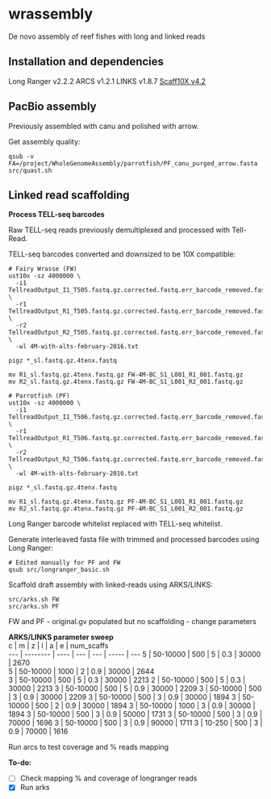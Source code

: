 # wrassembly
De novo assembly of reef fishes with long and linked reads

## Installation and dependencies

Long Ranger v2.2.2
ARCS v1.2.1
LINKS v1.8.7
[Scaff10X v4.2](https://github.com/fredjaya/Scaff10X/commit/7e8e77e6ebe4be5bb4c4e22a58010ba48d7d2a39)

## PacBio assembly

Previously assembled with canu and polished with arrow.

Get assembly quality:
```
qsub -v FA=/project/WholeGenomeAssembly/parrotfish/PF_canu_purged_arrow.fasta src/quast.sh
```

## Linked read scaffolding  

**Process TELL-seq barcodes**

Raw TELL-seq reads previously demultiplexed and processed with Tell-Read.

TELL-seq barcodes converted and downsized to be 10X compatible:
```
# Fairy Wrasse (FW)
ust10x -sz 4000000 \
  -i1 TellreadOutput_I1_T505.fastq.gz.corrected.fastq.err_barcode_removed.fastq.gz \
  -r1 TellreadOutput_R1_T505.fastq.gz.corrected.fastq.err_barcode_removed.fastq.gz \
  -r2 TellreadOutput_R2_T505.fastq.gz.corrected.fastq.err_barcode_removed.fastq.gz \
  -wl 4M-with-alts-february-2016.txt

pigz *_sl.fastq.gz.4tenx.fastq

mv R1_sl.fastq.gz.4tenx.fastq.gz FW-4M-BC_S1_L001_R1_001.fastq.gz
mv R2_sl.fastq.gz.4tenx.fastq.gz FW-4M-BC_S1_L001_R2_001.fastq.gz
```

```
# Parrotfish (PF)
ust10x -sz 4000000 \
  -i1 TellreadOutput_I1_T506.fastq.gz.corrected.fastq.err_barcode_removed.fastq.gz \
  -r1 TellreadOutput_R1_T506.fastq.gz.corrected.fastq.err_barcode_removed.fastq.gz \
  -r2 TellreadOutput_R2_T506.fastq.gz.corrected.fastq.err_barcode_removed.fastq.gz \
  -wl 4M-with-alts-february-2016.txt

pigz *_sl.fastq.gz.4tenx.fastq

mv R1_sl.fastq.gz.4tenx.fastq.gz PF-4M-BC_S1_L001_R1_001.fastq.gz
mv R2_sl.fastq.gz.4tenx.fastq.gz PF-4M-BC_S1_L001_R2_001.fastq.gz
```

Long Ranger barcode whitelist replaced with TELL-seq whitelist.

Generate interleaved fasta file with trimmed and processed barcodes using Long Ranger:
```
# Edited manually for PF and FW
qsub src/longranger_basic.sh
```

Scaffold draft assembly with linked-reads using ARKS/LINKS:
```
src/arks.sh FW
src/arks.sh PF
```

FW and PF - original.gv populated but no scaffolding - change parameters

**ARKS/LINKS parameter sweep**  
c   | m        | z    | l   | a   | e     | num_scaffs  
--- | -------- | ---- | --- | --- | ----- | --- 
5   | 50-10000 | 500  | 5   | 0.3 | 30000 | 2670  
5   | 50-10000 | 1000 | 2   | 0.9 | 30000 | 2644  
3   | 50-10000 | 500  | 5   | 0.3 | 30000 | 2213
2   | 50-10000 | 500  | 5   | 0.3 | 30000 | 2213
3   | 50-10000 | 500  | 5   | 0.9 | 30000 | 2209
3   | 50-10000 | 500  | 3   | 0.9 | 30000 | 2209
3   | 50-10000 | 500  | 3   | 0.9 | 30000 | 1894
3   | 50-10000 | 500  | 2   | 0.9 | 30000 | 1894
3   | 50-10000 | 1000 | 3   | 0.9 | 30000 | 1894
3   | 50-10000 | 500  | 3   | 0.9 | 50000 | 1731
3   | 50-10000 | 500  | 3   | 0.9 | 70000 | 1696
3   | 50-10000 | 500  | 3   | 0.9 | 90000 | 1711 
3   | 10-250   | 500  | 3   | 0.9 | 70000 | 1616 

Run arcs to test coverage and % reads mapping

**To-do:**
- [ ] Check mapping % and coverage of longranger reads
- [x] Run arks
